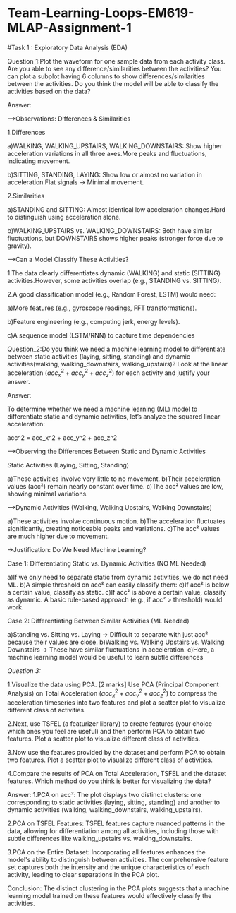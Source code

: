 # Team-Learning-Loops-EM619-MLAP-Assignment-1
#Task 1 : Exploratory Data Analysis (EDA)

Question_1:Plot the waveform for one sample data from each activity class. Are you able to see any difference/similarities between the activities? You can plot a subplot having 6 columns to show differences/similarities between the activities. Do you think the model will be able to classify the activities based on the data?

Answer:

-->Observations: Differences & Similarities

1.Differences

a)WALKING, WALKING_UPSTAIRS, WALKING_DOWNSTAIRS: Show higher acceleration variations in all three axes.More peaks and fluctuations, indicating movement.

b)SITTING, STANDING, LAYING: Show low or almost no variation in acceleration.Flat signals → Minimal movement.

2.Similarities

a)STANDING and SITTING: Almost identical low acceleration changes.Hard to distinguish using acceleration alone.

b)WALKING_UPSTAIRS vs. WALKING_DOWNSTAIRS: Both have similar fluctuations, but DOWNSTAIRS shows higher peaks (stronger force due to gravity).

-->Can a Model Classify These Activities?

1.The data clearly differentiates dynamic (WALKING) and static (SITTING) activities.However, some activities overlap (e.g., STANDING vs. SITTING).


2.A good classification model (e.g., Random Forest, LSTM) would need:

a)More features (e.g., gyroscope readings, FFT transformations).

b)Feature engineering (e.g., computing jerk, energy levels).

c)A sequence model (LSTM/RNN) to capture time dependencies

Question_2:Do you think we need a machine learning model to differentiate between static activities (laying, sitting, standing) and dynamic activities(walking, walking_downstairs, walking_upstairs)? Look at the linear acceleration $(acc_x^2+acc_y^2+acc_z^2)$ for each activity and justify your answer.

Answer:

To determine whether we need a machine learning (ML) model to differentiate static and dynamic activities, let’s analyze the squared linear acceleration:

acc^2 = acc_x^2 + acc_y^2 + acc_z^2

-->Observing the Differences Between Static and Dynamic Activities

Static Activities (Laying, Sitting, Standing)

a)These activities involve very little to no movement.
b)Their acceleration values (acc²) remain nearly constant over time.
c)The acc² values are low, showing minimal variations.


-->Dynamic Activities (Walking, Walking Upstairs, Walking Downstairs)

a)These activities involve continuous motion.
b)The acceleration fluctuates significantly, creating noticeable peaks and variations.
c)The acc² values are much higher due to movement.


→Justification: Do We Need Machine Learning?

Case 1: Differentiating Static vs. Dynamic Activities (NO ML Needed)

a)If we only need to separate static from dynamic activities, we do not need ML.
b)A simple threshold on acc² can easily classify them:
c)If acc² is below a certain value, classify as static.
c)If acc² is above a certain value, classify as dynamic.
A basic rule-based approach (e.g., if acc² > threshold) would work.


Case 2: Differentiating Between Similar Activities (ML Needed)

a)Standing vs. Sitting vs. Laying → Difficult to separate with just acc² because their values are close.
b)Walking vs. Walking Upstairs vs. Walking Downstairs → These have similar fluctuations in acceleration.
c)Here, a machine learning model would be useful to learn subtle differences



*Question 3:*

1.Visualize the data using PCA. [2 marks]
Use PCA (Principal Component Analysis) on Total Acceleration $(acc_x^2+acc_y^2+acc_z^2)$ to compress the acceleration timeseries into two features and plot a scatter plot to visualize different class of activities.

2.Next, use TSFEL (a featurizer library) to create features (your choice which ones you feel are useful) and then perform PCA to obtain two features. Plot a scatter plot to visualize different class of activities.

3.Now use the features provided by the dataset and perform PCA to obtain two features. Plot a scatter plot to visualize different class of activities.

4.Compare the results of PCA on Total Acceleration, TSFEL and the dataset features. Which method do you think is better for visualizing the data?

Answer:
1.PCA on acc²:
The plot displays two distinct clusters: one corresponding to static activities (laying, sitting, standing) and another to dynamic activities (walking, walking_downstairs, walking_upstairs).

2.PCA on TSFEL Features:
TSFEL features capture nuanced patterns in the data, allowing for differentiation among all activities, including those with subtle differences like walking_upstairs vs. walking_downstairs.

3.PCA on the Entire Dataset:
Incorporating all features enhances the model's ability to distinguish between activities. The comprehensive feature set captures both the intensity and the unique characteristics of each activity, leading to clear separations in the PCA plot.

Conclusion: The distinct clustering in the PCA plots suggests that a machine learning model trained on these features would effectively classify the activities.

